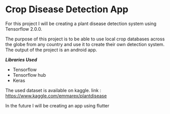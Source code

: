 # Crop Disease Detection App
For this project I will be creating a plant disease detection system using Tensorflow 2.0.0.

The purpose of this project is to be able to use local crop databases across the globe from any country and use it to create their own detection system. The output of the project is an android app.


***Libraries Used***
- Tensorflow
- Tensorflow hub
- Keras

The used dataset is available on kaggle.
link : https://www.kaggle.com/emmarex/plantdisease


In the future I will be creating an app using flutter
